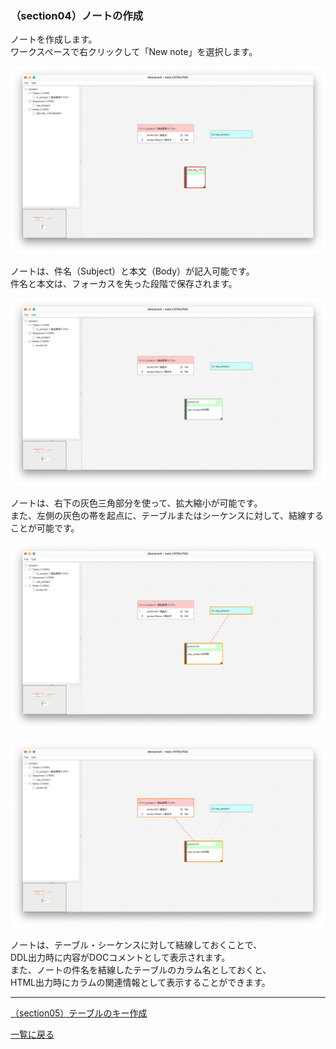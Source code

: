 ### （section04）ノートの作成

ノートを作成します。  
ワークスペースで右クリックして「New note」を選択します。  

![](../image/07_Main_02.png)

ノートは、件名（Subject）と本文（Body）が記入可能です。  
件名と本文は、フォーカスを失った段階で保存されます。  

![](../image/07_Main_03.png)

ノートは、右下の灰色三角部分を使って、拡大縮小が可能です。  
また、左側の灰色の帯を起点に、テーブルまたはシーケンスに対して、結線することが可能です。

![](../image/07_Main_04.png)

![](../image/07_Main_05.png)

ノートは、テーブル・シーケンスに対して結線しておくことで、  
DDL出力時に内容がDOCコメントとして表示されます。  
また、ノートの件名を結線したテーブルのカラム名としておくと、  
HTML出力時にカラムの関連情報として表示することができます。  

---

[（section05）テーブルのキー作成](section05.md)

[一覧に戻る](../manual.ja.md)